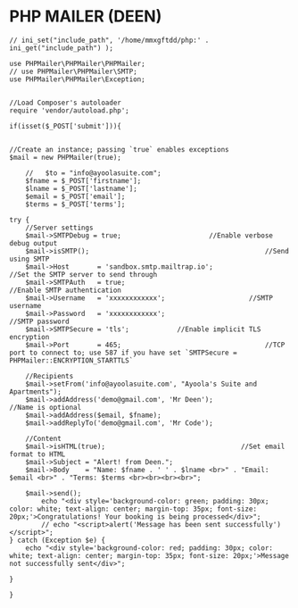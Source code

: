 # PHP MAILER (DEEN)


    // ini_set("include_path", '/home/mmxgftdd/php:' . ini_get("include_path") );
    
    use PHPMailer\PHPMailer\PHPMailer;
    // use PHPMailer\PHPMailer\SMTP;
    use PHPMailer\PHPMailer\Exception;
    

    //Load Composer's autoloader
    require 'vendor/autoload.php';
    
    if(isset($_POST['submit'])){
    
    
    //Create an instance; passing `true` enables exceptions
    $mail = new PHPMailer(true);
    
        //   $to = "info@ayoolasuite.com";
        $fname = $_POST['firstname'];
        $lname = $_POST['lastname'];
        $email = $_POST['email'];
        $terms = $_POST['terms'];
    
    try {
        //Server settings
        $mail->SMTPDebug = true;                      //Enable verbose debug output
        $mail->isSMTP();                                            //Send using SMTP
        $mail->Host       = 'sandbox.smtp.mailtrap.io';                     //Set the SMTP server to send through
        $mail->SMTPAuth   = true;                                   //Enable SMTP authentication
        $mail->Username   = 'xxxxxxxxxxxx';                     //SMTP username
        $mail->Password   = 'xxxxxxxxxxxx';                               //SMTP password
        $mail->SMTPSecure = 'tls';            //Enable implicit TLS encryption
        $mail->Port       = 465;                                    //TCP port to connect to; use 587 if you have set `SMTPSecure = PHPMailer::ENCRYPTION_STARTTLS`
    
        //Recipients
        $mail->setFrom('info@ayoolasuite.com', "Ayoola's Suite and Apartments");
        $mail->addAddress('demo@gmail.com', 'Mr Deen');              //Name is optional
        $mail->addAddress($email, $fname);
        $mail->addReplyTo('demo@gmail.com', 'Mr Code');
    
        //Content
        $mail->isHTML(true);                                  //Set email format to HTML
        $mail->Subject = "Alert! from Deen.";
        $mail->Body    = "Name: $fname . ' ' . $lname <br>" . "Email: $email <br>" . "Terms: $terms <br><br><br><br>";
    
        $mail->send();
            echo "<div style='background-color: green; padding: 30px; color: white; text-align: center; margin-top: 35px; font-size: 20px;'>Congratulations! Your booking is being processed</div>"; 
            // echo "<script>alert('Message has been sent successfully')</script>";
    } catch (Exception $e) {
        echo "<div style='background-color: red; padding: 30px; color: white; text-align: center; margin-top: 35px; font-size: 20px;'>Message not successfully sent</div>";    
        
    }
    
    }
